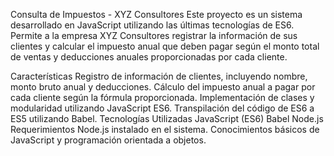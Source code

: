 Consulta de Impuestos - XYZ Consultores
Este proyecto es un sistema desarrollado en JavaScript utilizando las últimas tecnologías de ES6. Permite a la empresa XYZ Consultores registrar la información de sus clientes y calcular el impuesto anual que deben pagar según el monto total de ventas y deducciones anuales proporcionadas por cada cliente.

Características
Registro de información de clientes, incluyendo nombre, monto bruto anual y deducciones.
Cálculo del impuesto anual a pagar por cada cliente según la fórmula proporcionada.
Implementación de clases y modularidad utilizando JavaScript ES6.
Transpilación del código de ES6 a ES5 utilizando Babel.
Tecnologías Utilizadas
JavaScript (ES6)
Babel
Node.js
Requerimientos
Node.js instalado en el sistema.
Conocimientos básicos de JavaScript y programación orientada a objetos.
